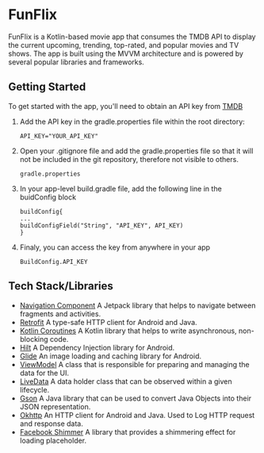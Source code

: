 # FunFlix
FunFlix is a Kotlin-based movie app that consumes the TMDB API to display the current upcoming, trending, top-rated, and popular movies and TV shows. The app is built using the MVVM architecture and is powered by several popular libraries and frameworks.

## Getting Started
   To get started with the app, you'll need to obtain an API key from [TMDB](https://www.themoviedb.org/documentation/api) 
   1. Add the API key in the gradle.properties file within the root directory:
      ```
      API_KEY="YOUR_API_KEY"
      ```
   2. Open your .gitignore file and add the gradle.properties file so that it will not be included in the git repository, therefore not visible to others.
      ```
      gradle.properties
      ```
   3. In your app-level build.gradle file, add the following line in the buidConfig block
      ```
      buildConfig{
      ...
      buildConfigField("String", "API_KEY", API_KEY)
      }
      ```
   4. Finaly, you can access the key from anywhere in your app
      ```
      BuildConfig.API_KEY
      ```

## Tech Stack/Libraries
   * [Navigation Component](https://developer.android.com/guide/navigation) A Jetpack library that helps to navigate between fragments and activities.
   * [Retrofit](https://square.github.io/retrofit/) A type-safe HTTP client for Android and Java.
   * [Kotlin Coroutines](https://kotlinlang.org/docs/reference/coroutines-overview.html) A Kotlin library that helps to write asynchronous, non-blocking code.
   * [Hilt](https://dagger.dev/hilt/) A Dependency Injection library for Android.
   * [Glide](https://bumptech.github.io/glide/)  An image loading and caching library for Android.
   * [ViewModel](https://developer.android.com/topic/libraries/architecture/viewmodel) A class that is responsible for preparing and managing the data for the UI.
   * [LiveData](https://developer.android.com/topic/libraries/architecture/livedata)  A data holder class that can be observed within a given lifecycle.
   * [Gson](https://github.com/google/gson) A Java library that can be used to convert Java Objects into their JSON representation.
   * [Okhttp](https://square.github.io/okhttp/) An HTTP client for Android and Java. Used to Log HTTP request and response data.
   * [Facebook Shimmer](https://github.com/facebook/shimmer-android) A library that provides a shimmering effect for loading placeholder.
